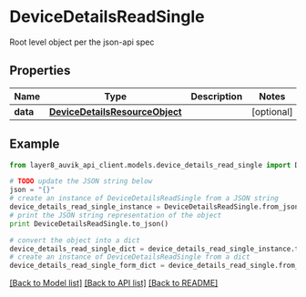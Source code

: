 # DeviceDetailsReadSingle

Root level object per the json-api spec

## Properties
Name | Type | Description | Notes
------------ | ------------- | ------------- | -------------
**data** | [**DeviceDetailsResourceObject**](DeviceDetailsResourceObject.md) |  | [optional] 

## Example

```python
from layer8_auvik_api_client.models.device_details_read_single import DeviceDetailsReadSingle

# TODO update the JSON string below
json = "{}"
# create an instance of DeviceDetailsReadSingle from a JSON string
device_details_read_single_instance = DeviceDetailsReadSingle.from_json(json)
# print the JSON string representation of the object
print DeviceDetailsReadSingle.to_json()

# convert the object into a dict
device_details_read_single_dict = device_details_read_single_instance.to_dict()
# create an instance of DeviceDetailsReadSingle from a dict
device_details_read_single_form_dict = device_details_read_single.from_dict(device_details_read_single_dict)
```
[[Back to Model list]](../README.md#documentation-for-models) [[Back to API list]](../README.md#documentation-for-api-endpoints) [[Back to README]](../README.md)


